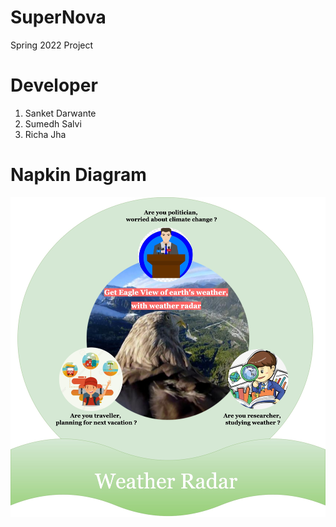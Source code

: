 # SuperNova

Spring 2022 Project

# Developer
1. Sanket Darwante
2. Sumedh Salvi
3. Richa Jha

# Napkin Diagram
![](https://github.com/airavata-courses/SuperNova/blob/dev-wiki-data/wiki/wiki_images/napkinDaigram.jpg)